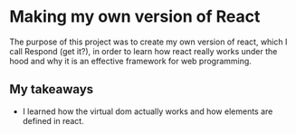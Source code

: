 # Making my own version of React
The purpose of this project was to create my own version of react, which I call Respond (get it?), in order to learn how react really works under the hood and why it is an effective framework for web programming.

## My takeaways
* I learned how the virtual dom actually works and how elements are defined in react.
